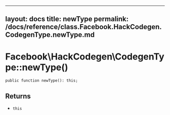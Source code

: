 
***

layout: docs
title: newType
permalink: /docs/reference/class.Facebook.HackCodegen.CodegenType.newType.md
---







# Facebook\\HackCodegen\\CodegenType::newType()




``` Hack
public function newType(): this;
```




## Returns




+ ` this `